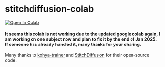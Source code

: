 # stitchdiffusion-colab

[![Open In Colab](https://colab.research.google.com/assets/colab-badge.svg)](https://colab.research.google.com/github/lshus/stitchdiffusion-colab/blob/main/colab_stitchdiffusion.ipynb)

#### It seems this colab is not working due to the updated google colab again, I am working on one subject now and plan to fix it by the end of Jan 2025. If someone has already handled it, many thanks for your sharing.

Many thanks to [kohya-trainer](https://github.com/Linaqruf/kohya-trainer) and [StitchDiffusion](https://github.com/littlewhitesea/StitchDiffusion) for their open-source code.
